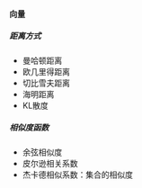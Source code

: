 <!--
 * @Author: jhq
 * @Date: 2025-02-28 13:26:22
 * @LastEditTime: 2025-02-28 13:37:25
 * @Description:
-->

#### 向量

##### 距离方式
* 曼哈顿距离
* 欧几里得距离
* 切比雪夫距离
* 海明距离
* KL散度

##### 相似度函数
* 余弦相似度
* 皮尔逊相关系数
* 杰卡德相似系数：集合的相似度